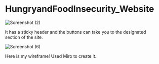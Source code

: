 
# HungryandFoodInsecurity_Website

![Screenshot (2)](https://cdn.glitch.global/5c7ca3ef-c03f-4de1-bb14-0fe15ebc27ab/3421c903-6842-45b2-a40a-b7ededb86cf9.Screenshot%20(4).png?v=1672868506495)

It has a sticky header and the buttons can take you to the designated section of the site.

![Screenshot (6)](https://user-images.githubusercontent.com/102266055/211097773-7d2bde8c-7837-4245-8650-e28537bb6c21.png)

Here is my wireframe! Used Miro to create it.
